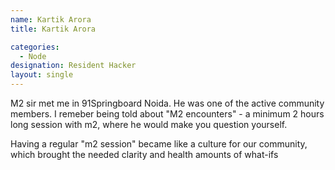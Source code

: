```yaml
---
name: Kartik Arora
title: Kartik Arora

categories:
  - Node
designation: Resident Hacker
layout: single
---
```


M2 sir met me in 91Springboard Noida. He was one of the active community members.
I remeber being told about "M2 encounters" - a minimum 2 hours long session with m2, where he would make you question yourself.

Having a regular "m2 session" became like a culture for our community, which brought the needed clarity and health amounts of what-ifs
